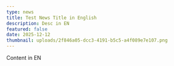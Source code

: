 ```yaml
---
type: news
title: Test News Title in English
description: Desc in EN
featured: false
date: 2025-12-12
thumbnail: uploads/2f846a05-dcc3-4191-b5c5-a4f089e7e107.png
---
```


Content in EN